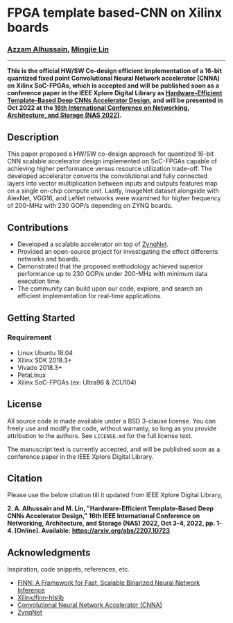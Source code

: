 # FPGA template based-CNN on Xilinx boards 
### [Azzam Alhussain](http://azzam.page/), [Mingjie Lin](https://www.ece.ucf.edu/person/mingjie-lin/)
___
**This is the official HW/SW Co-design efficient implementation of a 16-bit quantized fixed point Convolutional Neural Network accelerator (CNNA) on Xilinx SoC-FPGAs, which is accepted and will be published soon as a conference paper in the IEEE Xplore Digital Library as [Hardware-Efficient Template-Based Deep CNNs Accelerator Design](https://arxiv.org/abs/2207.10723), and will be presented in Oct 2022 at the [16th International Conference on Networking, Architecture, and Storage (NAS 2022)](http://www.nas-conference.org/NAS-2022/index.html).**

## Description

This paper proposed a HW/SW co-design approach for quantized 16-bit CNN scalable accelerator design implemented on SoC-FPGAs capable of achieving higher performance versus resource utilization trade-off. The developed accelerator converts the convolutional and fully connected layers into vector multiplication between inputs and outputs features map on a single on-chip compute unit. Lastly, ImageNet dataset alongside with AlexNet, VGG16, and LeNet networks were wxamined for higher frequency of 200-MHz with 230 GOP/s depending on ZYNQ boards.

## Contributions
- Developed a scalable accelerator on top of [ZynqNet](https://github.com/dgschwend/zynqnet). 
- Provided an open-source project for investigating the effect differents networks and boards. 
- Demonstrated that the proposed methodology achieved superior performance up to 230 GOP/s under 200-MHz with minimum data execution time.
- The community can build upon our code, explore, and search an efficient implementation for real-time applications. 

## Getting Started

### Requirement
* Linux Ubuntu 18.04
* Xilinx SDK 2018.3+ 
* Vivado 2018.3+ 
* PetaLinux
* Xilinx SoC-FPGAs (ex: Ultra96 & ZCU104)

## License

All source code is made available under a BSD 3-clause license. You can freely use and modify the code, without warranty, so long as you provide attribution
to the authors. See `LICENSE.md` for the full license text.

The manuscript text is currently accepted, and will be published soon as a conference paper in the IEEE Xplore Digital Library.

## Citation

Please use the below citation till it updated from IEEE Xplore Digital Library,

**2.	A. Alhussain and M. Lin, "Hardware-Efficient Template-Based Deep CNNs Accelerator Design," 16th IEEE International Conference on Networking, Architecture, and Storage (NAS) 2022, Oct 3-4, 2022, pp. 1-4. [Online]. Available: https://arxiv.org/abs/2207.10723**

## Acknowledgments

Inspiration, code snippets, references, etc.

* [FINN: A Framework for Fast, Scalable Binarized Neural Network Inference](https://xilinx.github.io/finn/)
* [Xilinx/finn-hlslib](https://github.com/Xilinx/finn-hlslib)
* [Convolutional Neural Network Accelerator (CNNA)]([https://github.com/Xilinx/brevitas](https://github.com/jonathan93sh/CNNA))
* [ZynqNet](https://github.com/dgschwend/zynqnet)

